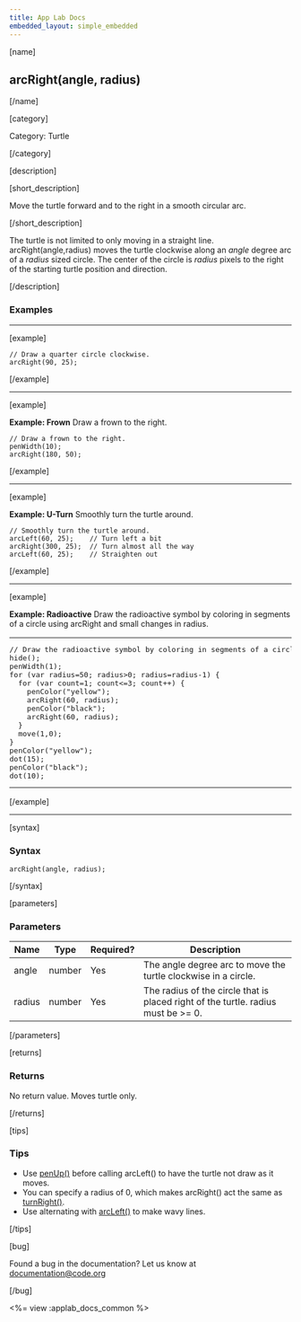 ```yaml
---
title: App Lab Docs
embedded_layout: simple_embedded
---
```


[name]

## arcRight(angle, radius)

[/name]


[category]

Category: Turtle

[/category]

[description]

[short_description]

Move the turtle forward and to the right in a smooth circular arc.

[/short_description]

The turtle is not limited to only moving in a straight line. arcRight(angle,radius) moves the turtle clockwise along an *angle* degree arc of a *radius* sized circle. The center of the circle is *radius* pixels to the right of the starting turtle position and direction.

[/description]

### Examples
____________________________________________________

[example]

```
// Draw a quarter circle clockwise.
arcRight(90, 25);
```

[/example]

____________________________________________________

[example]

**Example: Frown** Draw a frown to the right.

```
// Draw a frown to the right.
penWidth(10);
arcRight(180, 50);
```

[/example]

____________________________________________________

[example]

**Example: U-Turn** Smoothly turn the turtle around.

```
// Smoothly turn the turtle around.
arcLeft(60, 25);    // Turn left a bit
arcRight(300, 25);  // Turn almost all the way
arcLeft(60, 25);    // Straighten out
```

[/example]

____________________________________________________

[example]

**Example: Radioactive** Draw the radioactive symbol by coloring in segments of a circle using arcRight and small changes in radius.

<table>
<tr>
<td style="border-style:none; width:90%; padding:0px">
<pre>
// Draw the radioactive symbol by coloring in segments of a circle using arcRight and small changes in radius.
hide();
penWidth(1);
for (var radius=50; radius&gt;0; radius=radius-1) {
  for (var count=1; count&lt;=3; count++) {
    penColor("yellow");
    arcRight(60, radius);
    penColor("black");
    arcRight(60, radius);
  }
  move(1,0);
}
penColor("yellow");
dot(15);
penColor("black");
dot(10);
</pre>
</td>
<td style="border-style:none; width:10%; padding:0px">
<img src='https://images.code.org/7aa1419b6fc7ddbb88401f5fe311d0db-image-1445812311891.gif'>
</td>
</tr>
</table>

[/example]

____________________________________________________

[syntax]

### Syntax

```
arcRight(angle, radius);
```

[/syntax]

[parameters]

### Parameters

| Name  | Type | Required? | Description |
|-----------------|------|-----------|-------------|
| angle | number | Yes | The angle degree arc to move the turtle clockwise in a circle.  |
| radius | number | Yes | The radius of the circle that is placed right of the turtle. radius must be >= 0.  |

[/parameters]

[returns]

### Returns
No return value. Moves turtle only.

[/returns]

[tips]

### Tips
- Use [penUp()](/applab/docs/penUp) before calling arcLeft() to have the turtle not draw as it moves.
- You can specify a radius of 0, which makes arcRight() act the same as [turnRight()](/applab/docs/turnRight).
- Use alternating with [arcLeft()](/applab/docs/arcLeft) to make wavy lines.

[/tips]

[bug]

Found a bug in the documentation? Let us know at documentation@code.org

[/bug]

<%= view :applab_docs_common %>
